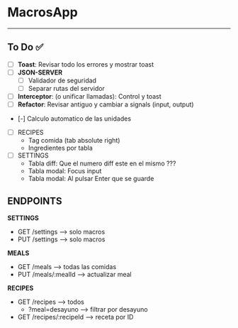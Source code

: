 # MacrosApp

---

## To Do ✅

- [ ] **Toast**: Revisar todo los errores y mostrar toast
- [ ] **JSON-SERVER**
  - [ ] Validador de seguridad
  - [ ] Separar rutas del servidor
- [ ] **Interceptor**: (o unificar llamadas): Control y toast
- [ ] **Refactor**: Revisar antiguo y cambiar a signals (input, output)
- [-] Calculo automatico de las unidades
- [ ] RECIPES
  - Tag comida (tab absolute right)
  - Ingredientes por tabla
- [ ] SETTINGS
  - Tabla diff: Que el numero diff este en el mismo ???
  - Tabla modal: Focus input
  - Tabla modal: Al pulsar Enter que se guarde

## ENDPOINTS

**SETTINGS**

- GET /settings --> solo macros
- PUT /settings --> solo macros

**MEALS**

- GET /meals --> todas las comidas
- PUT /meals/:mealId --> actualizar meal

**RECIPES**

- GET /recipes --> todos
  - ?meal=desayuno --> filtrar por desayuno
- GET /recipes/:recipeId --> receta por ID
